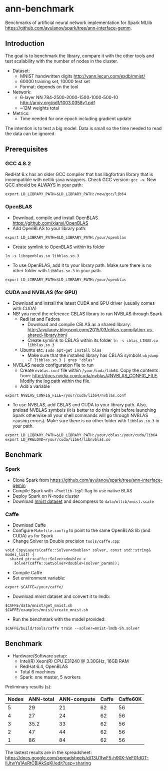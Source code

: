 # ann-benchmark
Benchmarks of artificial neural network implementation for Spark MLlib https://github.com/avulanov/spark/tree/ann-interface-gemm. 

## Introduction
The goal is to benchmark the library, compare it with the other tools and test scalability with the number of nodes in the cluster.
  - Dataset: 
    - MNIST handwritten digits http://yann.lecun.com/exdb/mnist/
    - 60000 training set, 10000 test set 
    - Format: depends on the tool
  - Network: 
    - 6-layer NN 784-2500-2000-1500-1000-500-10 http://arxiv.org/pdf/1003.0358v1.pdf
    - ~12M weights total
  - Metrics:
    - Time needed for one epoch including gradient update 

The intention is to test a big model. Data is small so the time needed to read the data can be ignored. 

## Prerequisites
### GCC 4.8.2
RedHat 6.x has an older GCC compiler that has libgfortran library that is incompatible with netlib-java wrappers. Check GCC version: `gcc -v`. New GCC should be ALWAYS in your path:
```
export LD_LIBRARY_PATH=$LD_LIBRARY_PATH:/new/gcc/lib64
```

### OpenBLAS
  - Download, compile and install OpenBLAS https://github.com/xianyi/OpenBLAS
  - Add OpenBLAS to your library path:
```
export LD_LIBRARY_PATH=$LD_LIBRARY_PATH:/your/openblas
```
  - Create symlink to OpenBLAS within its folder
```
ln -s libopenblas.so libblas.so.3
```
  - To use OpenBLAS, add it to your library path. Make sure there is no other folder with `libblas.so.3` in your path.
```
export LD_LIBRARY_PATH=$LD_LIBRARY_PATH:/your/openblas
```
### CUDA and NVBLAS (for GPU)
  - Download and install the latest CUDA and GPU driver (usually comes with CUDA)
  - NB! you need the reference CBLAS library to run NVBLAS through Spark
    - RedHat and Fedora
      - Download and compile CBLAS as a shared library: http://avulanov.blogspot.com/2015/03/cblas-compilation-as-shared-library.html
      - Create symlink to CBLAS within its folder
`ln -s cblas_LINUX.so libblas.so.3`
    - Ubuntu etc. `sudo apt-get install blas`
      - Make sure that the installed library has CBLAS symbols `objdump -T libblas.so.3 | grep "cblas"`
  - NVBLAS needs configuration file to run
    - Create `nvblas.conf` file within `/your/cuda/lib64`. Copy the contents from: http://docs.nvidia.com/cuda/nvblas/#NVBLAS_CONFIG_FILE. Modify the log path within the file.
    - Add a variable
```
export NVBLAS_CONFIG_FILE=/your/cuda/lib64/nvblas.conf
```
  - To use NVBLAS, add CBLAS and CUDA to your library path. Also, preload NVBLAS symbols (it is better to do this right before launching Spark otherwise all your shell commands will go through NVBLAS causing errors). Make sure there is no other folder with `libblas.so.3` in your path.
```
export LD_LIBRARY_PATH=$LD_LIBRARY_PATH:/your/cblas:/your/cuda/lib64
export LD_PRELOAD=/your/cuda/lib64/libnvblas.so
```
## Benchmark
### Spark
  - Clone Spark from https://github.com/avulanov/spark/tree/ann-interface-gemm
  - Compile Spark with `-Pnetlib-lgpl` flag to use native BLAS
  - Deploy Spark on N-node cluster
  - Download [mnist dataset](http://www.csie.ntu.edu.tw/~cjlin/libsvmtools/datasets/multiclass/mnist.scale.bz2) and decompress to `data/mllib/mnist.scale`

### Caffe
  - Download Caffe
  - Configure `Makefile.config` to point to the same OpenBLAS lib (and CUDA) as for Spark
  - Change Solver to Double precision `tools/caffe.cpp`:
```
void CopyLayers(caffe::Solver<double>* solver, const std::string& model_list) {
  shared_ptr<caffe::Solver<double> >
    solver(caffe::GetSolver<double>(solver_param));
```
  - Compile Caffe
  - Set environment variable:
```    
export $CAFFE=/your/caffe/
```
  - Download mnist dataset and convert it to lmdb: 
```
$CAFFE/data/mnist/get_mnist.sh
$CAFFE/examples/mnist/create_mnist.sh
```
  - Run the benchmark with the model provided:
```
$CAFFE/build/tools/caffe train --solver=mnist-lmdb-5h.solver
```
## Benchmark
  - Hardware/Software setup:
    - Intel(R) Xeon(R) CPU E31240 @ 3.30GHz, 16GB RAM 
    - RedHat 6.4, OpenBLAS
    - Total 6 machines
    - Spark: one master, 5 workers

Preliminary results (s):

Nodes	| ANN-total	| ANN-compute	| Caffe	| Caffe60K |
------|-----------|-------------|-------|----------|
5 |	29 |	21 |	62 | 56 |
4	| 27 |	24	| 62	| 56 |
3 |	35.2 |	33 |	62 |	56 |
2	| 47 |	44	| 62	| 56 |
1	| 86	| 84	| 62	| 56 |

The lastest results are in the spreadsheet: https://docs.google.com/spreadsheets/d/13U1fwF5-h90X-VeF01dOT-IlJtwYa1AsRtCBjAkSqKI/edit?usp=sharing

